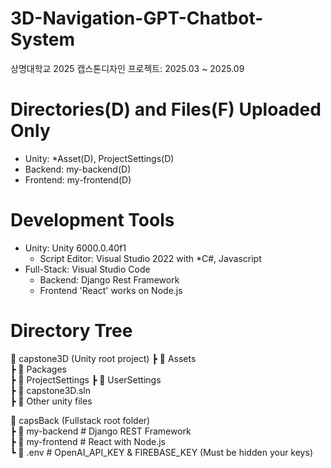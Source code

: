 # 3D-Navigation-GPT-Chatbot-System
상명대학교 2025 캡스톤디자인 프로젝트: 2025.03 ~ 2025.09

# Directories(D) and Files(F) Uploaded Only
- Unity: *Asset(D), ProjectSettings(D)
- Backend: my-backend(D)
- Frontend: my-frontend(D)

# Development Tools
- Unity: Unity 6000.0.40f1
  - Script Editor: Visual Studio 2022 with *C#, Javascript
- Full-Stack: Visual Studio Code
  - Backend: Django Rest Framework
  - Frontend 'React' works on Node.js

# Directory Tree

📂 capstone3D (Unity root project)
 ┣ 📂 Assets  
 ┣ 📂 Packages  
 ┣ 📂 ProjectSettings
 ┣ 📂 UserSettings  
 ┣ 📄 capstone3D.sln  
 ┣ 📄 Other unity files  

📂 capsBack (Fullstack root folder)  
 ┣ 📂 my-backend              # Django REST Framework  
 ┣ 📂 my-frontend             # React with Node.js  
 ┗ 📄 .env                    # OpenAI_API_KEY & FIREBASE_KEY (Must be hidden your keys)  

